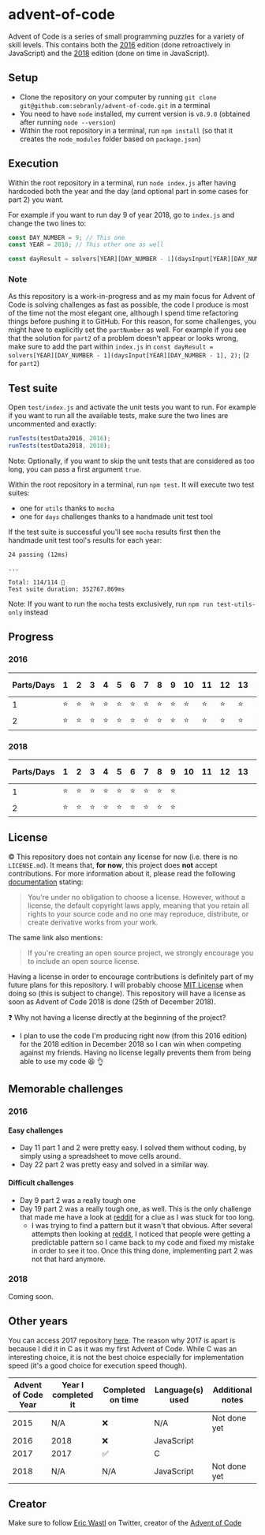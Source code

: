 # advent-of-code
Advent of Code is a series of small programming puzzles for a variety of skill levels. This contains both the [2016](https://adventofcode.com/2016) edition (done retroactively in JavaScript) and the [2018](https://adventofcode.com/2018) edition (done on time in JavaScript).

## Setup

- Clone the repository on your computer by running `git clone git@github.com:sebranly/advent-of-code.git` in a terminal
- You need to have `node` installed, my current version is `v8.9.0` (obtained after running `node --version`)
- Within the root repository in a terminal, run `npm install` (so that it creates the `node_modules` folder based on `package.json`)

## Execution

Within the root repository in a terminal, run `node index.js` after having hardcoded both the year and the day (and optional part in some cases for part 2) you want.

For example if you want to run day 9 of year 2018, go to `index.js` and change the two lines to:
```js
const DAY_NUMBER = 9; // This one
const YEAR = 2018; // This other one as well

const dayResult = solvers[YEAR][DAY_NUMBER - 1](daysInput[YEAR][DAY_NUMBER - 1]); // There is no need to change that one
```

### Note

As this repository is a work-in-progress and as my main focus for Advent of Code is solving challenges as fast as possible, the code I produce is most of the time not the most elegant one, although I spend time refactoring things before pushing it to GitHub.
For this reason, for some challenges, you might have to explicitly set the `partNumber` as well. For example if you see that the solution for `part2` of a problem doesn't appear or looks wrong, make sure to add the part within `index.js` in `const dayResult = solvers[YEAR][DAY_NUMBER - 1](daysInput[YEAR][DAY_NUMBER - 1], 2);` (`2` for `part2`)

## Test suite

Open `test/index.js` and activate the unit tests you want to run. For example if you want to run all the available tests, make sure the two lines are uncommented and exactly:
```js
runTests(testData2016, 2016);
runTests(testData2018, 2018);
```
Note: Optionally, if you want to skip the unit tests that are considered as too long, you can pass a first argument `true`.

Within the root repository in a terminal, run `npm test`. It will execute two test suites:
- one for `utils` thanks to `mocha`
- one for `days` challenges thanks to a handmade unit test tool

If the test suite is successful you'll see `mocha` results first then the handmade unit test tool's results for each year:
```
24 passing (12ms)

...

Total: 114/114 🎉
Test suite duration: 352767.869ms
```

Note: If you want to run the `mocha` tests exclusively, run `npm run test-utils-only` instead

## Progress

### 2016

|Parts/Days|1|2|3|4|5|6|7|8|9|10|11|12|13|14|15|16|17|18|19|20|21|22|23|24|25 :christmas_tree:|
|-|-|-|-|-|-|-|-|-|-|-|-|-|-|-|-|-|-|-|-|-|-|-|-|-|-|
|1|:star:|:star:|:star:|:star:|:star:|:star:|:star:|:star:|:star:|:star:|:star:|:star:|:star:|:star:|:star:|:star:|:star:|:star:|:star:|:star:|:star:|:star:|:star:|:star:|:star2:|
|2|:star:|:star:|:star:|:star:|:star:|:star:|:star:|:star:|:star:|:star:|:star:|:star:|:star:|:star:|:star:|:star:|:star:|:star:|:star:|:star:|:star:|:star:|:star:|:star:|:star2:|

### 2018

|Parts/Days|1|2|3|4|5|6|7|8|9|10|11|12|13|14|15|16|17|18|19|20|21|22|23|24|25 :christmas_tree:|
|-|-|-|-|-|-|-|-|-|-|-|-|-|-|-|-|-|-|-|-|-|-|-|-|-|-|
|1|:star:|:star:|:star:|:star:|:star:|:star:|:star:|:star:|:star:|
|2|:star:|:star:|:star:|:star:|:star:|:star:|:star:|:star:|:star:|

## License

:copyright: This repository does not contain any license for now (i.e. there is no `LICENSE.md`). It means that, **for now**, this project does **not** accept contributions.
For more information about it, please read the following [documentation](https://help.github.com/articles/licensing-a-repository/#choosing-the-right-license) stating:
> You're under no obligation to choose a license. However, without a license, the default copyright laws apply, meaning that you retain all rights to your source code and no one may reproduce, distribute, or create derivative works from your work.

The same link also mentions:
> If you're creating an open source project, we strongly encourage you to include an open source license.

Having a license in order to encourage contributions is definitely part of my future plans for this repository. I will probably choose [MIT License](https://choosealicense.com/licenses/mit/) when doing so (this is subject to change). This repository will have a license as soon as Advent of Code 2018 is done (25th of December 2018).

:question: Why not having a license directly at the beginning of the project?

- I plan to use the code I'm producing right now (from this 2016 edition) for the 2018 edition in December 2018 so I can win when competing against my friends. Having no license legally prevents them from being able to use my code :laughing: :ok_hand:

## Memorable challenges

### 2016

#### Easy challenges

- Day 11 part 1 and 2 were pretty easy. I solved them without coding, by simply using a spreadsheet to move cells around.
- Day 22 part 2 was pretty easy and solved in a similar way.

#### Difficult challenges

- Day 9 part 2 was a really tough one
- Day 19 part 2 was a really tough one, as well. This is the only challenge that made me have a look at [reddit](https://www.reddit.com/r/adventofcode/) for a clue as I was stuck for too long.
  - I was trying to find a pattern but it wasn't that obvious. After several attempts then looking at [reddit](https://www.reddit.com/r/adventofcode/), I noticed that people were getting a predictable pattern so I came back to my code and fixed my mistake in order to see it too. Once this thing done, implementing part 2 was not that hard anymore.

### 2018

Coming soon.

## Other years

You can access 2017 repository [here](https://github.com/sebranly/advent-of-code-2017). The reason why 2017 is apart is because I did it in C as it was my first Advent of Code. While C was an interesting choice, it is not the best choice especially for implementation speed (it's a good choice for execution speed though).

|Advent of Code Year|Year I completed it|Completed on time|Language(s) used|Additional notes|
|-|-|-|-|-|
|2015|N/A|:x:|N/A|Not done yet|
|2016|2018|:x:|JavaScript|
|2017|2017|:white_check_mark:|C|
|2018|N/A|N/A|JavaScript|Not done yet|

## Creator

Make sure to follow [Eric Wastl](https://twitter.com/ericwastl) on Twitter, creator of the [Advent of Code](https://adventofcode.com/)